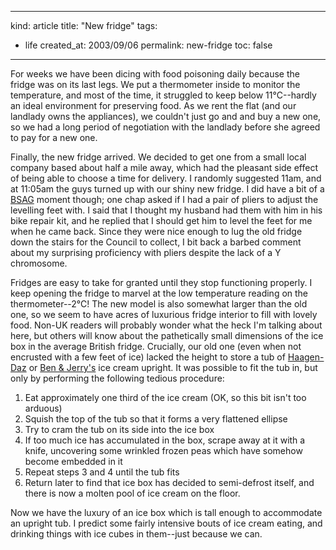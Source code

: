 -----
kind: article
title: "New fridge"
tags:
- life
created_at: 2003/09/06
permalink: new-fridge
toc: false
-----

<p>For weeks we have been dicing with food poisoning daily because the fridge was on its last legs. We put a thermometer inside to monitor the temperature, and most of the time, it struggled to keep below 11&#176;C--hardly an ideal environment for preserving food. As we rent the flat (and our landlady owns the appliances), we couldn't just go and and buy a new one, so we had a long period of negotiation with the landlady before she agreed to pay for a new one.</p>

<p>Finally, the new fridge arrived. We decided to get one from a small local company based about half a mile away, which had the pleasant side effect of being able to choose a time for delivery. I randomly suggested 11am, and at 11:05am the guys turned up with our shiny new fridge. I did have a bit of a <a href="http://www.rousette.org.uk/blog/about.html">BSAG</a> moment though; one chap asked if I had a pair of pliers to adjust the levelling feet with. I said that I thought my husband had them with him in his bike repair kit, and he replied that I should get him to level the feet for me when he came back. Since they were nice enough to lug the old fridge down the stairs for the Council to collect, I bit back a barbed comment about my surprising proficiency with pliers despite the lack of a Y chromosome.</p>

<p>Fridges are easy to take for granted until they stop functioning properly. I keep opening the fridge to marvel at the low temperature reading on the thermometer--2&#176;C! The new model is also somewhat larger than the old one, so we seem to have acres of luxurious fridge interior to fill with lovely food. Non-UK readers will probably wonder what the heck I'm talking about here, but others will know about the pathetically small dimensions of the ice box in the average British fridge. Crucially, our old one (even when not encrusted with a few feet of ice) lacked the height to store a tub of <a href="http://www.haagendazs.com/">Haagen-Daz</a> or <a href="http://www.benjerry.com/">Ben &amp; Jerry's</a> ice cream upright. It was possible to fit the tub in, but only by performing the following tedious procedure:</p>

<ol>
<li>Eat approximately one third of the ice cream (OK, so this bit isn't too arduous)</li>
<li>Squish the top of the tub so that it forms a very flattened ellipse</li>
<li>Try to cram the tub on its side into the ice box</li>
<li>If too much ice has accumulated in the box, scrape away at it with a knife, uncovering some wrinkled frozen peas which have somehow become embedded in it</li>
<li>Repeat steps 3 and 4 until the tub fits</li>
<li>Return later to find that ice box has decided to semi-defrost itself, and there is now a molten pool of ice cream on the floor.</li>
</ol>

<p>Now we have the luxury of an ice box which is tall enough to accommodate an upright tub. I predict some fairly intensive bouts of ice cream eating, and drinking things with ice cubes in them--just because we can.</p>
